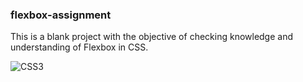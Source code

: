 ### flexbox-assignment

This is a blank project with the objective of checking knowledge and understanding of Flexbox in CSS. 

![CSS3](https://img.shields.io/badge/-CSS3-F3F7FA?logo=css3&logoColor=1572B6&style=for-the-badge&logoWidth=30)